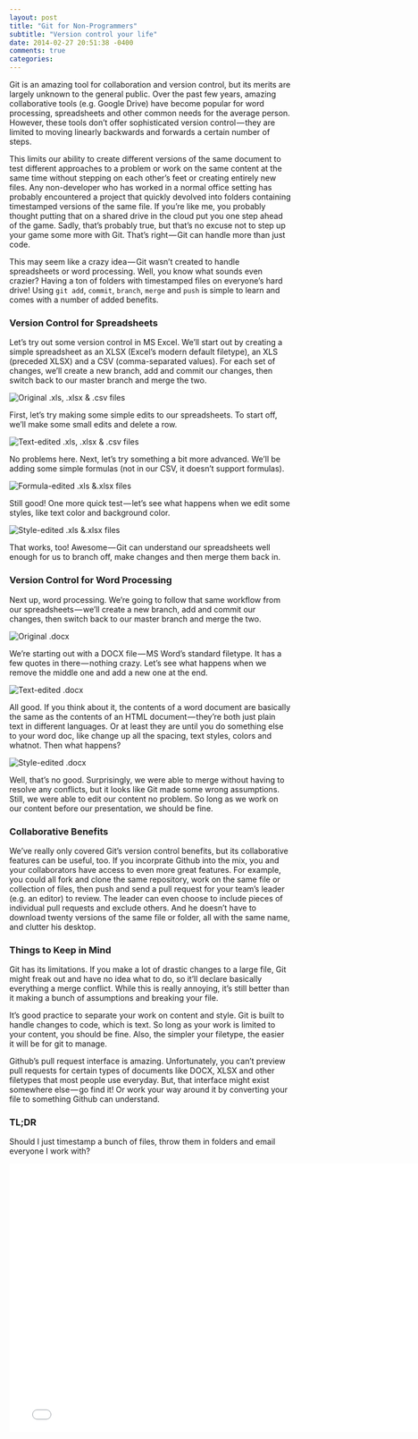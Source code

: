 ```yaml
---
layout: post
title: "Git for Non-Programmers"
subtitle: "Version control your life"
date: 2014-02-27 20:51:38 -0400
comments: true
categories: 
---
```


Git is an amazing tool for collaboration and version control, but its merits are largely unknown to the general public. Over the past few years, amazing collaborative tools (e.g. Google Drive) have become popular for word processing, spreadsheets and other common needs for the average person. However, these tools don’t offer sophisticated version control — they are limited to moving linearly backwards and forwards a certain number of steps.

This limits our ability to create different versions of the same document to test different approaches to a problem or work on the same content at the same time without stepping on each other’s feet or creating entirely new files. Any non-developer who has worked in a normal office setting has probably encountered a project that quickly devolved into folders containing timestamped versions of the same file. If you’re like me, you probably thought putting that on a shared drive in the cloud put you one step ahead of the game. Sadly, that’s probably true, but that’s no excuse not to step up your game some more with Git. That’s right — Git can handle more than just code.

This may seem like a crazy idea — Git wasn’t created to handle spreadsheets or word processing. Well, you know what sounds even crazier? Having a ton of folders with timestamped files on everyone’s hard drive! Using `git add`, `commit`, `branch`, `merge` and `push` is simple to learn and comes with a number of added benefits.

### Version Control for Spreadsheets

Let’s try out some version control in MS Excel. We’ll start out by creating a simple spreadsheet as an XLSX (Excel’s modern default filetype), an XLS (preceded XLSX) and a CSV (comma-separated values). For each set of changes, we’ll create a new branch, add and commit our changes, then switch back to our master branch and merge the two.

![Original .xls, .xlsx & .csv files](https://d262ilb51hltx0.cloudfront.net/max/800/1*dbNPHgeMBz6ByWCnXA75Jg.png)

First, let’s try making some simple edits to our spreadsheets. To start off, we’ll make some small edits and delete a row.

![Text-edited .xls, .xlsx & .csv files](https://d262ilb51hltx0.cloudfront.net/max/800/1*ISkg5HyYMI1U1f2rJBU4Nw.png)

No problems here. Next, let’s try something a bit more advanced. We’ll be adding some simple formulas (not in our CSV, it doesn’t support formulas).

![Formula-edited .xls &.xlsx files](https://d262ilb51hltx0.cloudfront.net/max/800/1*G-XhUMnrDCmE84l6RfMDmw.png)

Still good! One more quick test — let’s see what happens when we edit some styles, like text color and background color.

![Style-edited .xls &.xlsx files](https://d262ilb51hltx0.cloudfront.net/max/800/1*9u1PbzWq9u-nHe8TP3JqCg.png)

That works, too! Awesome — Git can understand our spreadsheets well enough for us to branch off, make changes and then merge them back in.

### Version Control for Word Processing

Next up, word processing. We’re going to follow that same workflow from our spreadsheets — we’ll create a new branch, add and commit our changes, then switch back to our master branch and merge the two.

![Original .docx](https://d262ilb51hltx0.cloudfront.net/max/800/1*wi454P_UTyJk9M_VGbm72A.png)

We’re starting out with a DOCX file — MS Word’s standard filetype. It has a few quotes in there — nothing crazy. Let’s see what happens when we remove the middle one and add a new one at the end.

![Text-edited .docx](https://d262ilb51hltx0.cloudfront.net/max/800/1*VtNtSVi2tScJ1Nmc-v39UA.png)

All good. If you think about it, the contents of a word document are basically the same as the contents of an HTML document — they’re both just plain text in different languages. Or at least they are until you do something else to your word doc, like change up all the spacing, text styles, colors and whatnot. Then what happens?

![Style-edited .docx](https://d262ilb51hltx0.cloudfront.net/max/800/1*iGxrobm17YmuBxso5m1Gjw.png)

Well, that’s no good. Surprisingly, we were able to merge without having to resolve any conflicts, but it looks like Git made some wrong assumptions. Still, we were able to edit our content no problem. So long as we work on our content before our presentation, we should be fine.

### Collaborative Benefits

We’ve really only covered Git’s version control benefits, but its collaborative features can be useful, too. If you incorprate Github into the mix, you and your collaborators have access to even more great features. For example, you could all fork and clone the same repository, work on the same file or collection of files, then push and send a pull request for your team’s leader (e.g. an editor) to review. The leader can even choose to include pieces of individual pull requests and exclude others. And he doesn’t have to download twenty versions of the same file or folder, all with the same name, and clutter his desktop.

### Things to Keep in Mind

Git has its limitations. If you make a lot of drastic changes to a large file, Git might freak out and have no idea what to do, so it’ll declare basically everything a merge conflict. While this is really annoying, it’s still better than it making a bunch of assumptions and breaking your file.

It’s good practice to separate your work on content and style. Git is built to handle changes to code, which is text. So long as your work is limited to your content, you should be fine. Also, the simpler your filetype, the easier it will be for git to manage.

Github’s pull request interface is amazing. Unfortunately, you can’t preview pull requests for certain types of documents like DOCX, XLSX and other filetypes that most people use everyday. But, that interface might exist somewhere else — go find it! Or work your way around it by converting your file to something Github can understand.

### TL;DR

Should I just timestamp a bunch of files, throw them in folders and email everyone I work with?

<iframe width="770" height="480" src="//www.youtube.com/embed/31g0YE61PLQ" frameborder="0" allowfullscreen></iframe>